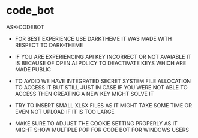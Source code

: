 # code_bot
ASK-CODEBOT

* FOR BEST EXPERIENCE USE DARKTHEME IT WAS MADE WITH RESPECT TO DARK-THEME 

* IF YOU ARE EXPERIENCING API KEY INCORRECT OR NOT AVAIABLE IT IS BECAUSE OF OPEN AI POLICY TO DEACTIVATE KEYS WHICH ARE MADE PUBLIC 

* TO AVOID WE HAVE INTEGRATED SECRET SYSTEM FILE ALLOCATION TO ACCESS IT BUT STILL JUST IN CASE IF YOU WERE NOT ABLE TO ACCESS THEN CREATING A NEW KEY MIGHT SOLVE IT 

* TRY TO INSERT SMALL XLSX FILES AS IT MIGHT TAKE SOME TIME OR EVEN NOT UPLOAD IF IT IS TOO LARGE 

* MAKE SURE TO ADJUST THE COOKIE SETTING PROPERLY AS IT MIGHT SHOW MULTIPLE POP FOR CODE BOT FOR WINDOWS USERS 


